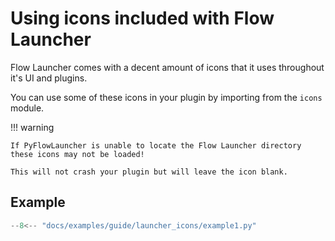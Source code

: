 # Using icons included with Flow Launcher

Flow Launcher comes with a decent amount of icons that it uses throughout it's UI and plugins.

You can use some of these icons in your plugin by importing from the `icons` module.

!!! warning

    If PyFlowLauncher is unable to locate the Flow Launcher directory these icons may not be loaded!

    This will not crash your plugin but will leave the icon blank.

## Example

```py
--8<-- "docs/examples/guide/launcher_icons/example1.py"
```

